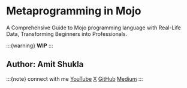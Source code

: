 # Metaprogramming in Mojo

A Comprehensive Guide to Mojo programming language with Real-Life Data, Transforming Beginners into Professionals.

:::{warning}
**WIP**
:::

## Author: Amit Shukla

:::{note} connect with me
    [YouTube](https://youtube.com/@Amit.Shukla)
    [X](https://x.com/ashuklax)
    [GitHub](https://github.com/AmitXShukla)
    [Medium](https://medium.com/@Amit-Shukla)
:::
